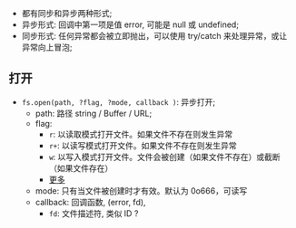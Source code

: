 * 都有同步和异步两种形式;
* 异步形式: 回调中第一项是值 error, 可能是 null 或 undefined;
* 同步形式: 任何异常都会被立即抛出，可以使用 try/catch 来处理异常，或让异常向上冒泡;


## 打开
* `fs.open(path, ?flag, ?mode, callback )`: 异步打开;
    * path: 路径 string / Buffer / URL;
    * flag:
        * `r`: 以读取模式打开文件。如果文件不存在则发生异常
        * `r+`: 以读写模式打开文件。如果文件不存在则发生异常
        * `w`: 以写入模式打开文件。文件会被创建（如果文件不存在）或截断（如果文件存在）
        * [更多](http://nodejs.cn/api/fs.html#fs_fs_open_path_flags_mode_callback)
    * mode: 只有当文件被创建时才有效。默认为 0o666，可读写
    * callback: 回调函数, (error, fd),
        * `fd`: 文件描述符, 类似 ID ?